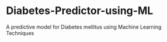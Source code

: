 # Diabetes-Predictor-using-ML
A predictive model for Diabetes mellitus using Machine Learning Techniques
